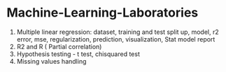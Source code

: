 # Machine-Learning-Laboratories

1. Multiple linear regression: dataset, training and test split up, model, r2 error,  mse, regularization, prediction, visualization, Stat model report
2. R2 and R ( Partial correlation) 
3. Hypothesis testing - t test, chisquared test
4. Missing values handling
